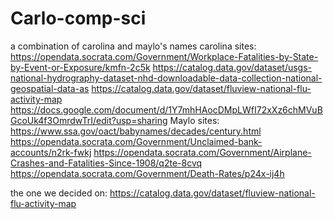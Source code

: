 # Carlo-comp-sci
a combination of carolina and maylo's names
carolina sites:
  https://opendata.socrata.com/Government/Workplace-Fatalities-by-State-by-Event-or-Exposure/kmfn-2c5k 
  https://catalog.data.gov/dataset/usgs-national-hydrography-dataset-nhd-downloadable-data-collection-national-geospatial-data-as 
  https://catalog.data.gov/dataset/fluview-national-flu-activity-map 
  https://docs.google.com/document/d/1Y7mhHAocDMpLWfI72xXz6chMVuBGcoUk4f3OmrdwTrI/edit?usp=sharing 
Maylo sites:
  https://www.ssa.gov/oact/babynames/decades/century.html 
  https://opendata.socrata.com/Government/Unclaimed-bank-accounts/n2rk-fwkj 
  https://opendata.socrata.com/Government/Airplane-Crashes-and-Fatalities-Since-1908/q2te-8cvq 
  https://opendata.socrata.com/Government/Death-Rates/p24x-ij4h 






the one we decided on:
  https://catalog.data.gov/dataset/fluview-national-flu-activity-map 
